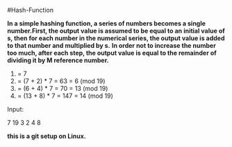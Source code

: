 #Hash-Function

**In a simple hashing function, a series of numbers becomes a single number.First, the output value is assumed to be equal to an initial value of s, then for each number in the numerical series, the output value is added to that number and multiplied by s.**
**In order not to increase the number too much, after each step, the output value is equal to the remainder of dividing it by M reference number.**

1. = 7
2. = (7 + 2) * 7 = 63 = 6 (mod 19) 
3. = (6 + 4) * 7 = 70 = 13 (mod 19)
4. = (13 + 8) * 7 = 147 = 14 (mod 19)

Input:

7 19
3 
2 4 8


**this is a git setup on Linux.**
